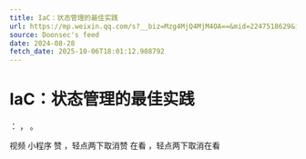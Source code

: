 ```yaml
---
title: IaC：状态管理的最佳实践
url: https://mp.weixin.qq.com/s?__biz=Mzg4MjQ4MjM4OA==&mid=2247518629&idx=1&sn=2975c16412a9338b4b3d04071a8d4a31
source: Doonsec's feed
date: 2024-08-28
fetch_date: 2025-10-06T18:01:12.908792
---
```


# IaC：状态管理的最佳实践

：
，
。

视频
小程序
赞
，轻点两下取消赞
在看
，轻点两下取消在看